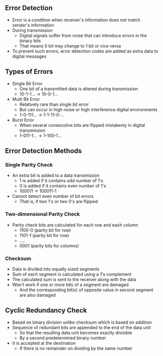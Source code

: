## Error Detection
- Error is a condition when receiver's information does not match sender's information
- During transmission
  - Digital signals suffer from noise that can introduce errors in the binary bits
  - That means 0 bit may change to 1 bit or vice versa
- To prevent such errors, error detection codes are added as extra data to digital messages

## Types of Errors
- Single Bit Error
  - One bit of a transmitted data is altered during transmission
  - 10-1-1... -> 10-0-1...
- Multi Bit Error
  - Relatively rare than single bit error
  - But can occur in high noise or high interference digital environments
  - 1-0-111... -> 1-1-11-0-...
- Burst Error
  - When several consecutive bits are flipped mistakenly in digital transmission
  - 1-011-1... -> 1-100-1...

## Error Detection Methods
### Single Parity Check
- An extra bit is added to a data transmission
  - 1 is added if it contains odd number of 1's
  - 0 is added if it contains even number of 1's
  - 100011 -> 100011-1
- Cannot detect even number of bit errors
  - That is, if two 1's or two 0's are flipped

### Two-dimensional Parity Check
- Parity check bits are calculated for each row and each column
  - 1100-0 (parity bit for row)
  - 1101-1 (parity bit for row)
  - ....
  - 0001 (parity bits for columns)

### Checksum
- Data is divided into equally sized segments
- Sum of each segment is calculated using a 1's complement
- The calculated sum is sent to the receiver along with the data
- Won't work if one or more bits of a segment are damaged
  - And the corresponding bit(s) of opposite value in second segment are also damaged

## Cyclic Redundancy Check
- Based on binary division unlike checksum which is based on addition
- Sequence of redundant bits are appended to the end of the data unit
  - So that the resulting data unit becomes exactly divisible
  - By a second predetermined binary number
- It is accepted at the destination
  - If there is no remainder on dividing by the same number
